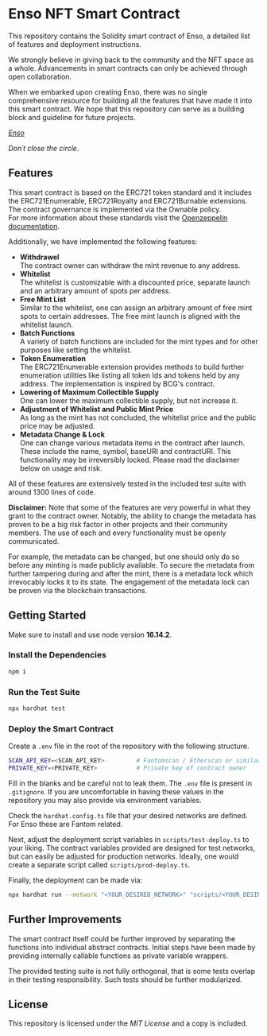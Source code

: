 # Enso NFT Smart Contract

This repository contains the Solidity smart contract of Enso, a detailed list of features and 
deployment instructions. 

We strongly believe in giving back to the community and the NFT space as a whole.
Advancements in smart contracts can only be achieved through open collaboration.

When we embarked upon creating Enso, there was no single comprehensive resource for building all 
the features that have made it into this smart contract.
We hope that this repository can serve as a building block and guideline for future projects.

*[Enso](https://enso.ltd)*

*Don´t close the circle*.

## Features

This smart contract is based on the ERC721 token standard and it includes the ERC721Enumerable, 
ERC721Royalty and ERC721Burnable extensions. The contract governance is implemented via the Ownable 
policy. <br>
For more information about these standards visit the 
[Openzeppelin](https://openzeppelin.com/) [documentation](https://docs.openzeppelin.com/contracts/).

Additionally, we have implemented the following features: 

* **Withdrawel** <br>
  The contract owner can withdraw the mint revenue to any address.
* **Whitelist** <br>
  The whitelist is customizable with a discounted price, separate launch and an arbitrary amount of 
  spots per address.
* **Free Mint List** <br>
  Similar to the whitelist, one can assign an arbitrary amount of free mint spots to certain addresses.
  The free mint launch is aligned with the whitelist launch.
* **Batch Functions** <br>
  A variety of batch functions are included for the mint types and for other purposes like 
  setting the whitelist.
* **Token Enumeration** <br>
  The ERC721Enumerable extension provides methods to build further enumeration utilities like 
  listing all token Ids and tokens held by any address. The implementation is inspired by BCG's contract.
* **Lowering of Maximum Collectible Supply** <br>
  One can lower the maximum collectible supply, but not increase it.
* **Adjustment of Whitelist and Public Mint Price** <br>
  As long as the mint has not concluded, the whitelist price and the public price may be adjusted.
* **Metadata Change & Lock** <br>
  One can change various metadata items in the contract after launch. These include the name, 
  symbol, baseURI and contractURI. This functionality may be irreversibly locked. Please read the 
  disclaimer below on usage and risk.

All of these features are extensively tested in the included test suite with around 1300 lines of code.

**Disclaimer:** 
Note that some of the features are very powerful in what they grant to the contract owner. Notably, 
the ability to change the metadata has proven to be a big risk factor in other projects and their 
community members. The use of each and every functionality must be openly communicated. <br>

For example, the metadata can be changed, but one should only do so before any minting is made 
publicly available. To secure the metadata from further tampering during and after the mint, there 
is a metadata lock which irrevocably locks it to its state. The engagement of the metadata lock can
be proven via the blockchain transactions.

## Getting Started 

Make sure to install and use node version **16.14.2**. 

### Install the Dependencies

```sh
npm i
```

### Run the Test Suite

```sh
npx hardhat test
```

### Deploy the Smart Contract

Create a `.env` file in the root of the repository with the following structure.

```sh
SCAN_API_KEY=<SCAN_API_KEY>         # Fantomscan / Etherscan or similar api key
PRIVATE_KEY=<PRIVATE_KEY>           # Private key of contract owner
```

Fill in the blanks and be careful not to leak them. The `.env` file is present in `.gitignore`.
If you are uncomfortable in having these values in the repository you may also provide via 
environment variables.

Check the `hardhat.config.ts` file that your desired networks are defined. For Enso these are Fantom
related. 

Next, adjust the deployment script variables in `scripts/test-deploy.ts` to your liking. The contract
variables provided are designed for test networks, but can easily be adjusted for production networks.
Ideally, one would create a separate script called `scripts/prod-deploy.ts`.

Finally, the deployment can be made via:

```sh
npx hardhat run --network "<YOUR_DESIRED_NETWORK>" "scripts/<YOUR_DESIRED_SCRIPT>"
```

## Further Improvements

The smart contract itself could be further improved by separating the functions into individual 
abstract contracts. Initial steps have been made by providing internally callable functions as 
private variable wrappers.

The provided testing suite is not fully orthogonal, that is some tests overlap in their testing 
responsibility. Such tests should be further modularized.

## License

This repository is licensed under the *MIT License* and a copy is included. 